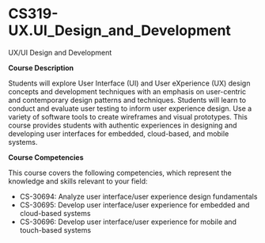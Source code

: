 # CS319-UX.UI_Design_and_Development
UX/UI Design and Development

**Course Description**

Students will explore User Interface (UI) and User eXperience (UX) design concepts and development techniques with an emphasis on user-centric and contemporary design patterns and techniques. Students will learn to conduct and evaluate user testing to inform user experience design. Use a variety of software tools to create wireframes and visual prototypes. This course provides students with authentic experiences in designing and developing user interfaces for embedded, cloud-based, and mobile systems.

**Course Competencies**

This course covers the following competencies, which represent the knowledge and skills relevant to your field:

- CS-30694: Analyze user interface/user experience design fundamentals
- CS-30695: Develop user interface/user experience for embedded and cloud-based systems
- CS-30696: Develop user interface/user experience for mobile and touch-based systems

